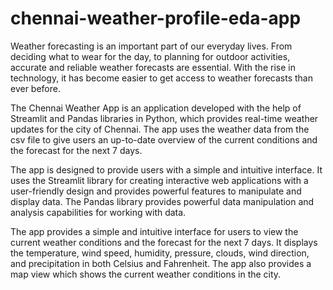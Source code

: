 # chennai-weather-profile-eda-app

Weather forecasting is an important part of our everyday lives. From deciding what to wear for the day, to planning for outdoor activities, accurate and reliable weather forecasts are essential. With the rise in technology, it has become easier to get access to weather forecasts than ever before.

The Chennai Weather App is an application developed with the help of Streamlit and Pandas libraries in Python, which provides real-time weather updates for the city of Chennai. The app uses the weather data from the csv file to give users an up-to-date overview of the current conditions and the forecast for the next 7 days.

The app is designed to provide users with a simple and intuitive interface. It uses the Streamlit library for creating interactive web applications with a user-friendly design and provides powerful features to manipulate and display data. The Pandas library provides powerful data manipulation and analysis capabilities for working with data.

The app provides a simple and intuitive interface for users to view the current weather conditions and the forecast for the next 7 days. It displays the temperature, wind speed, humidity, pressure, clouds, wind direction, and precipitation in both Celsius and Fahrenheit. The app also provides a map view which shows the current weather conditions in the city.

